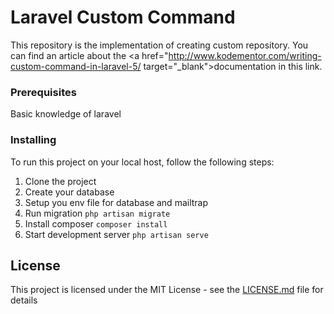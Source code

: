 # Laravel Custom Command

This repository is the implementation of creating custom repository. You can find an article about the <a href="http://www.kodementor.com/writing-custom-command-in-laravel-5/ target="_blank">documentation in this link</a>.

### Prerequisites

Basic knowledge of laravel

### Installing

To run this project on your local host, follow the following steps:

1. Clone the project
2. Create your database
3. Setup you env file for database and mailtrap
4. Run migration ```php artisan migrate```
5. Install composer ```composer install```
6. Start development server ```php artisan serve```

## License

This project is licensed under the MIT License - see the [LICENSE.md](LICENSE.md) file for details

